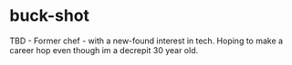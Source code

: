 # buck-shot
TBD -
Former chef - with a new-found interest in tech. Hoping to make a career hop even though im a decrepit 30 year old.
